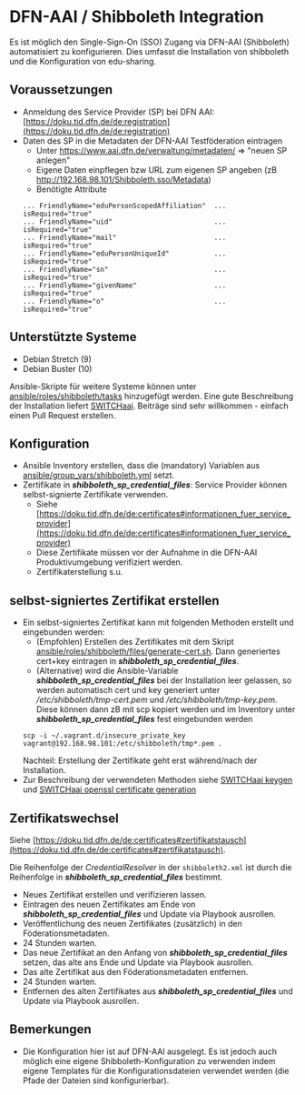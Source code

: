# DFN-AAI / Shibboleth Integration

Es ist möglich den Single-Sign-On (SSO) Zugang via DFN-AAI (Shibboleth) automatisiert zu konfigurieren. Dies umfasst die Installation von shibboleth und die Konfiguration von edu-sharing.

## Voraussetzungen

* Anmeldung des Service Provider (SP) bei DFN AAI: [https://doku.tid.dfn.de/de:registration](https://doku.tid.dfn.de/de:registration)
* Daten des SP in die Metadaten der DFN-AAI Testföderation eintragen
     * Unter https://www.aai.dfn.de/verwaltung/metadaten/ => "neuen SP anlegen"
     * Eigene Daten einpflegen bzw URL zum eigenen SP angeben (zB http://192.168.98.101/Shibboleth.sso/Metadata)
     * Benötigte Attribute
     ```
     ... FriendlyName="eduPersonScopedAffiliation"  ... isRequired="true"
     ... FriendlyName="uid"                         ... isRequired="true"
     ... FriendlyName="mail"                        ... isRequired="true"
     ... FriendlyName="eduPersonUniqueId"           ... isRequired="true"
     ... FriendlyName="sn"                          ... isRequired="true"
     ... FriendlyName="givenName"                   ... isRequired="true"
     ... FriendlyName="o"                           ... isRequired="true"

     ```

## Unterstützte Systeme

* Debian Stretch (9)
* Debian Buster (10)

Ansible-Skripte für weitere Systeme können unter [ansible/roles/shibboleth/tasks](ansible/roles/shibboleth/tasks) hinzugefügt werden. Eine gute Beschreibung der Installation liefert [SWITCHaai](https://www.switch.ch/aai/guides/sp/installation/). Beiträge sind sehr willkommen - einfach einen Pull Request erstellen.

## Konfiguration

* Ansible Inventory erstellen, dass die (mandatory) Variablen aus [ansible/group_vars/shibboleth.yml](ansible/group_vars/shibboleth.yml) setzt.
* Zertifikate in **_shibboleth_sp_credential_files_**: Service Provider können selbst-signierte Zertifikate verwenden.
     * Siehe [https://doku.tid.dfn.de/de:certificates#informationen_fuer_service_provider](https://doku.tid.dfn.de/de:certificates#informationen_fuer_service_provider)
     * Diese Zertifikate müssen vor der Aufnahme in die DFN-AAI Produktivumgebung verifiziert werden.
     * Zertifikaterstellung s.u.
     
## selbst-signiertes Zertifikat erstellen

* Ein selbst-signiertes Zertifikat kann mit folgenden Methoden erstellt und eingebunden werden:
     * (Empfohlen) Erstellen des Zertifikates mit dem Skript [ansible/roles/shibboleth/files/generate-cert.sh](ansible/roles/shibboleth/files/generate-cert.sh). Dann generiertes cert+key eintragen in **_shibboleth_sp_credential_files_**.
     * (Alternative) wird die Ansible-Variable **_shibboleth_sp_credential_files_** bei der Installation leer gelassen, so werden automatisch cert und key generiert unter _/etc/shibboleth/tmp-cert.pem_ und _/etc/shibboleth/tmp-key.pem_. Diese können dann zB mit scp kopiert werden und im Inventory unter **_shibboleth_sp_credential_files_** fest eingebunden werden
     ```
     scp -i ~/.vagrant.d/insecure_private_key vagrant@192.168.98.101:/etc/shibboleth/tmp*.pem .
     ```
     Nachteil: Erstellung der Zertifikate geht erst während/nach der Installation.
* Zur Beschreibung der verwendeten Methoden siehe [SWITCHaai keygen](https://www.switch.ch/aai/guides/sp/configuration/#4) und [SWITCHaai openssl certificate generation](https://www.switch.ch/aai/support/certificates/embeddedcerts-requirements-appendix-a/)

## Zertifikatswechsel

Siehe [https://doku.tid.dfn.de/de:certificates#zertifikatstausch](https://doku.tid.dfn.de/de:certificates#zertifikatstausch).

Die Reihenfolge der _CredentialResolver_ in der `shibboleth2.xml` ist durch die Reihenfolge in **_shibboleth_sp_credential_files_** bestimmt.

* Neues Zertifikat erstellen und verifizieren lassen.
* Eintragen des neuen Zertifikates am Ende von **_shibboleth_sp_credential_files_** und Update via Playbook ausrollen.
* Veröffentlichung des neuen Zertifikates (zusätzlich) in den Föderationsmetadaten.
* 24 Stunden warten.
* Das neue Zertifikat an den Anfang von **_shibboleth_sp_credential_files_** setzen, das alte ans Ende und Update via Playbook ausrollen.
* Das alte Zertifikat aus den Föderationsmetadaten entfernen.
* 24 Stunden warten.
* Entfernen des alten Zertifikates aus **_shibboleth_sp_credential_files_** und Update via Playbook ausrollen.

## Bemerkungen
* Die Konfiguration hier ist auf DFN-AAI ausgelegt. Es ist jedoch auch möglich eine eigene Shibboleth-Konfiguration zu verwenden indem eigene Templates für die Konfigurationsdateien verwendet werden (die Pfade der Dateien sind konfigurierbar).